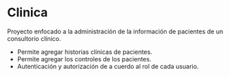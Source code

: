 # Clinica
Proyecto enfocado a la administración de la información de pacientes de un consultorio clínico.

* Permite agregar historias clínicas de pacientes.
* Permite agregar los controles de los pacientes.
* Autenticación y autorización de a cuerdo al rol de cada usuario.
